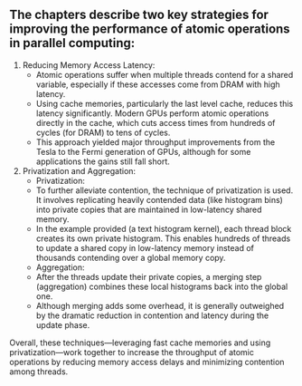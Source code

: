 ## The chapters describe two key strategies for improving the performance of atomic operations in parallel computing:
1. 	Reducing Memory Access Latency:
	*	Atomic operations suffer when multiple threads contend for a shared variable, especially if these accesses come from DRAM with high latency.
	*	Using cache memories, particularly the last level cache, reduces this latency significantly. Modern GPUs perform atomic operations directly in the cache, which cuts access times from hundreds of cycles (for DRAM) to tens of cycles.
	*	This approach yielded major throughput improvements from the Tesla to the Fermi generation of GPUs, although for some applications the gains still fall short.
2.	Privatization and Aggregation:
	*	Privatization:
	*	To further alleviate contention, the technique of privatization is used. It involves replicating heavily contended data (like histogram bins) into private copies that are maintained in low-latency shared memory.
	*	In the example provided (a text histogram kernel), each thread block creates its own private histogram. This enables hundreds of threads to update a shared copy in low-latency memory instead of thousands contending over a global memory copy.
	*	Aggregation:
	*	After the threads update their private copies, a merging step (aggregation) combines these local histograms back into the global one.
	*	Although merging adds some overhead, it is generally outweighed by the dramatic reduction in contention and latency during the update phase.

Overall, these techniques—leveraging fast cache memories and using privatization—work together to increase the throughput of atomic operations by reducing memory access delays and minimizing contention among threads.